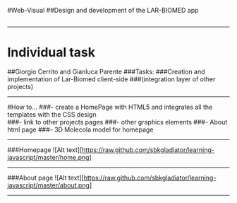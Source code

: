 #Web-Visual
##Design and development of the LAR-BIOMED app
##


- - -
# Individual task



##Giorgio Cerrito and Gianluca Parente
###Tasks:
###Creation and implementation of Lar-Biomed client-side
###(integration layer of other projects)
- - -

#How to...
###- create a HomePage with HTML5 and integrates all the templates with the CSS design  
###- link to other projects pages
###- other graphics elements
###- About html page
###- 3D Molecola model for homepage
- - -
###Homepage
![Alt text][https://raw.github.com/sbkgladiator/learning-javascript/master/home.png]
- - -
###About page
![Alt text][https://raw.github.com/sbkgladiator/learning-javascript/master/about.png]
- - -
